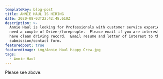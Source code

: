 ```yaml
---
templateKey: blog-post
title: ANNIE HAUL IS HIRING
date: 2020-08-03T22:42:48.610Z
description: >-
  Annie Haul is looking for Professionals with customer service experience.  We
  need a couple of Driver/forepeople.  Please email if you are interested. Must
  have clean driving record.  Email resume and letter of interest to the above
  submission/contact form.
featuredpost: true
featuredimage: img/Annie Haul Happy Crew.jpg
tags:
  - Annie Haul
---
```

Please see above.
